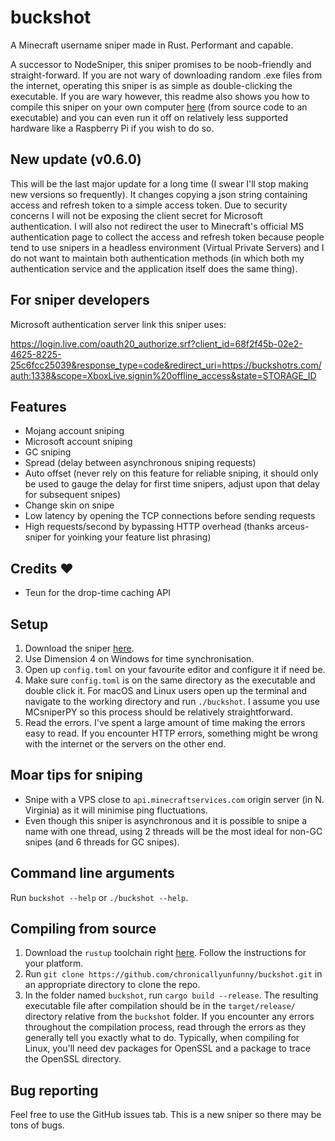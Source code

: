 # buckshot
A Minecraft username sniper made in Rust. Performant and capable.

A successor to NodeSniper, this sniper promises to be noob-friendly and straight-forward. If you are not wary of downloading random .exe files from the internet, operating this sniper is as simple as double-clicking the executable. If you are wary however, this readme also shows you how to compile this sniper on your own computer [here](https://github.com/chronicallyunfunny/buckshot#compiling-from-source) (from source code to an executable) and you can even run it off on relatively less supported hardware like a Raspberry Pi if you wish to do so.

## New update (v0.6.0)

This will be the last major update for a long time (I swear I'll stop making new versions so frequently). It changes copying a json string containing access and refresh token to a simple access token. Due to security concerns I will not be exposing the client secret for Microsoft authentication. I will also not redirect the user to Minecraft's official MS authentication page to collect the access and refresh token because people tend to use snipers in a headless environment (Virtual Private Servers) and I do not want to maintain both authentication methods (in which both my authentication service and the application itself does the same thing).

## For sniper developers

Microsoft authentication server link this sniper uses:

https://login.live.com/oauth20_authorize.srf?client_id=68f2f45b-02e2-4625-8225-25c6fcc25039&response_type=code&redirect_uri=https://buckshotrs.com/auth:1338&scope=XboxLive.signin%20offline_access&state=STORAGE_ID

## Features

- Mojang account sniping
- Microsoft account sniping
- GC sniping
- Spread (delay between asynchronous sniping requests)
- Auto offset (never rely on this feature for reliable sniping, it should only be used to gauge the delay for first time snipers, adjust upon that delay for subsequent snipes)
- Change skin on snipe
- Low latency by opening the TCP connections before sending requests
- High requests/second by bypassing HTTP overhead (thanks arceus-sniper for yoinking your feature list phrasing)

## Credits ❤️

- Teun for the drop-time caching API

## Setup

1. Download the sniper [here](https://github.com/chronicallyunfunny/buckshot/releases/tag/v0.6.0).
2. Use Dimension 4 on Windows for time synchronisation.
3. Open up `config.toml` on your favourite editor and configure it if need be.
4. Make sure `config.toml` is on the same directory as the executable and double click it. For macOS and Linux users open up the terminal and navigate to the working directory and run `./buckshot`. I assume you use MCsniperPY so this process should be relatively straightforward.
5. Read the errors. I've spent a large amount of time making the errors easy to read. If you encounter HTTP errors, something might be wrong with the internet or the servers on the other end.

## Moar tips for sniping

- Snipe with a VPS close to `api.minecraftservices.com` origin server (in N. Virginia) as it will minimise ping fluctuations.
- Even though this sniper is asynchronous and it is possible to snipe a name with one thread, using 2 threads will be the most ideal for non-GC snipes (and 6 threads for GC snipes).

## Command line arguments

Run `buckshot --help` or `./buckshot --help`.

## Compiling from source

1. Download the `rustup` toolchain right [here](https://rustup.rs/). Follow the instructions for your platform.
2. Run `git clone https://github.com/chronicallyunfunny/buckshot.git` in an appropriate directory to clone the repo.
3. In the folder named `buckshot`, run `cargo build --release`. The resulting executable file after compilation should be in the `target/release/` directory relative from the `buckshot` folder. If you encounter any errors throughout the compilation process, read through the errors as they generally tell you exactly what to do. Typically, when compiling for Linux, you'll need dev packages for OpenSSL and a package to trace the OpenSSL directory.

## Bug reporting

Feel free to use the GitHub issues tab. This is a new sniper so there may be tons of bugs.
